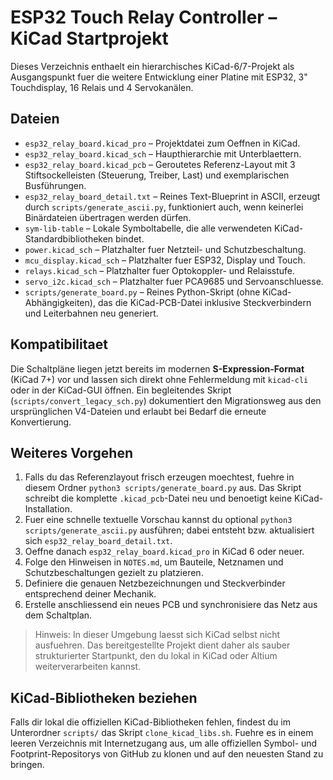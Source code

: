 # ESP32 Touch Relay Controller – KiCad Startprojekt

Dieses Verzeichnis enthaelt ein hierarchisches KiCad-6/7-Projekt als Ausgangspunkt fuer die weitere Entwicklung einer Platine mit ESP32, 3" Touchdisplay, 16 Relais und 4 Servokanälen.

## Dateien

- `esp32_relay_board.kicad_pro` – Projektdatei zum Oeffnen in KiCad.
- `esp32_relay_board.kicad_sch` – Haupthierarchie mit Unterblaettern.
- `esp32_relay_board.kicad_pcb` – Geroutetes Referenz-Layout mit 3 Stiftsockelleisten (Steuerung, Treiber, Last) und exemplarischen Busführungen.
- `esp32_relay_board_detail.txt` – Reines Text-Blueprint in ASCII, erzeugt durch `scripts/generate_ascii.py`, funktioniert auch, wenn keinerlei Binärdateien übertragen werden dürfen.
- `sym-lib-table` – Lokale Symboltabelle, die alle verwendeten KiCad-Standardbibliotheken bindet.
- `power.kicad_sch` – Platzhalter fuer Netzteil- und Schutzbeschaltung.
- `mcu_display.kicad_sch` – Platzhalter fuer ESP32, Display und Touch.
- `relays.kicad_sch` – Platzhalter fuer Optokoppler- und Relaisstufe.
- `servo_i2c.kicad_sch` – Platzhalter fuer PCA9685 und Servoanschluesse.
- `scripts/generate_board.py` – Reines Python-Skript (ohne KiCad-Abhängigkeiten), das die KiCad-PCB-Datei inklusive Steckverbindern und Leiterbahnen neu generiert.

## Kompatibilitaet

Die Schaltpläne liegen jetzt bereits im modernen **S-Expression-Format** (KiCad 7+) vor und lassen sich direkt ohne Fehlermeldung mit `kicad-cli` oder in der KiCad-GUI öffnen. Ein begleitendes Skript (`scripts/convert_legacy_sch.py`) dokumentiert den Migrationsweg aus den ursprünglichen V4-Dateien und erlaubt bei Bedarf die erneute Konvertierung.

## Weiteres Vorgehen

1. Falls du das Referenzlayout frisch erzeugen moechtest, fuehre in diesem Ordner `python3 scripts/generate_board.py` aus. Das Skript schreibt die komplette `.kicad_pcb`-Datei neu und benoetigt keine KiCad-Installation.
2. Fuer eine schnelle textuelle Vorschau kannst du optional `python3 scripts/generate_ascii.py` ausführen; dabei entsteht bzw. aktualisiert sich `esp32_relay_board_detail.txt`.
3. Oeffne danach `esp32_relay_board.kicad_pro` in KiCad 6 oder neuer.
4. Folge den Hinweisen in `NOTES.md`, um Bauteile, Netznamen und Schutzbeschaltungen gezielt zu platzieren.
5. Definiere die genauen Netzbezeichnungen und Steckverbinder entsprechend deiner Mechanik.
6. Erstelle anschliessend ein neues PCB und synchronisiere das Netz aus dem Schaltplan.

> Hinweis: In dieser Umgebung laesst sich KiCad selbst nicht ausfuehren. Das bereitgestellte Projekt dient daher als sauber strukturierter Startpunkt, den du lokal in KiCad oder Altium weiterverarbeiten kannst.

## KiCad-Bibliotheken beziehen

Falls dir lokal die offiziellen KiCad-Bibliotheken fehlen, findest du im Unterordner `scripts/` das Skript `clone_kicad_libs.sh`. Fuehre es in einem leeren Verzeichnis mit Internetzugang aus, um alle offiziellen Symbol- und Footprint-Repositorys von GitHub zu klonen und auf den neuesten Stand zu bringen.
